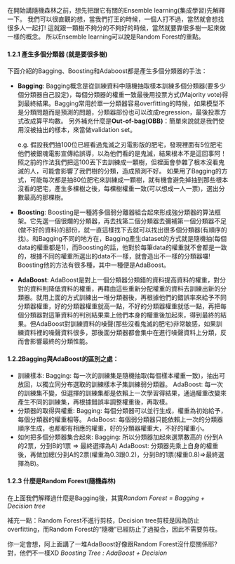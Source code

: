 在開始講隨機森林之前，想先把跟它有關的Ensemble learning(集成學習)先解釋一下。
我們可以很直觀的想，當我們打王的時候，一個人打不過，當然就會想找很多人一起打!
這就跟一顆樹不夠分的不夠好的時候，當然就要靠很多樹一起來做一樣的概念。
所以Ensemble learning可以說是Random Forest的重點。
#### 1.2.1 產生多個分類器 (就是要很多樹)
下面介紹的Bagging、Boosting和Adaboost都是產生多個分類器的手法：

* **Bagging**: Bagging概念是從訓練資料中隨機抽取樣本訓練多個分類器(要多少個分類器自己設定)，每個分類器的權重一致最後用投票方式(Majority vote)得到最終結果。Bagging常用於單一分類器容易overfitting的時候，如果模型不是分類問題而是預測的問題，分類器部份也可以改成regression，最後投票方式改成算平均數。
另外補充什麼是**Out-of-bag(OBB)**：簡單來說就是我們使用沒被抽出的樣本，來當做validation set。

    e.g. 假設我們抽100位已經看過鬼滅之刃電影版的肥宅，發現裡面有5位肥宅他們被銀魂電影宣傳給誤導，以為他們看的是鬼滅，結果根本不是這回事阿！	
照之前的作法我們把這100丟下去訓練成一顆樹，但裡面會參雜了根本沒看鬼滅的人，可能會影響了我們樹的分類，造成預測不好。
如果用了Bagging的方式，可能每次都是抽80位肥宅來訓練成一顆樹，就有機會避免掉抽到那些根本沒看的肥宅，產生多棵樹之後，每棵樹權重一致(可以想成一人一票)，選出分數最高的那棵樹。

* **Boosting**: Boosting是一種將多個弱分離器組合起來形成強分類器的算法框架。它先選一個很爛的分類器，再去找第二個分類器去彌補第一個分類器不足(做不好的資料)的部份，就一直這樣找下去就可以找出很多個分類器(有順序的找)。和Bagging不同的地方在，Bagging產生dataset的方式就是隨機抽(每個data的權重都是1)，而Boosting的話，他對於每筆data的權重就不會都是一致的，根據不同的權重所選出的data不一樣，就會造出不一樣的分類器囉! Boosting他的方法有很多種，其中一種便是AdaBoost。

* **AdaBoost**: AdaBoost是對上一個分類器分類錯的資料提高資料的權重，對分對的資料則降低資料的權重，再藉由這些重新分配權重的資料去訓練出新的分類器。就用上面的方式訓練出一堆分類器後，再根據他們的錯誤率來給予不同分類器權重，好的分類器權重就高一點，不好的分類器權重就低一點，再把每個分類器對這筆資料的判別結果乘上他們本身的權重後加起來，得到最終的結果。但AdaBoost對訓練資料的噪聲(那些沒看鬼滅的肥宅)非常敏感，如果訓練資料裡的噪聲資料很多，那後面分類器都會集中在進行噪聲資料上分類，反而會影響最終的分類性能。

#### 1.2.2Bagging與AdaBoost的區別之處：
* 訓練樣本:
Bagging: 每一次的訓練集是隨機抽取(每個樣本權重一致)，抽出可放回，以獨立同分布選取的訓練樣本子集訓練弱分類器。
AdaBoost: 每一次的訓練集不變，但選擇的訓練集都是依賴上一次學習得結果，通過權重改變來產生不同的訓練集，再根據錯誤率調整權重後，再取樣。
* 分類器的取得與權重:
Bagging: 每個分類器可以並行生成，權重為初始給予，每個分類器的權重相等。
AdaBoost: 每個弱分類器只能依賴上一次的分類器順序生成，也都都有相應的權重，好的分類器權重大，不好的權重小。
* 如何把多個分類器集合起來:
Bagging: 所以分類器加起來選票數高的 (分到A的2票，分到B的1票 => 最終選擇為A)
AdaBoost: 分類器先乘上自身的權重後，再做加總(分到A的2票(權重為0.3跟0.2)，分到B的1票(權重0.8)=>最終選擇為B)。

#### 1.2.3 什麼是Random Forest(隨機森林)
在上面我們解釋過什麼是Bagging後，其實*Random Forest = Bagging + Decision tree* 

補充一點：Random Forest不進行剪枝，Decision tree剪枝是因為防止overfitting，而Random Forest的“隨機”已經防止了過擬合，因此不需要剪枝。

你一定會想，阿上面講了一堆AdaBoost好像跟Random Forest沒什麼關係耶? 
對，他們不一樣XD 
*Boosting Tree : AdaBoost + Decision*
